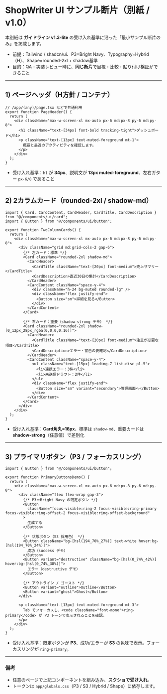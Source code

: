# ShopWriter UI サンプル断片（別紙 / v1.0）
本別紙は **ガイドライン v1.3-lite** の受け入れ基準に沿った「最小サンプル断片のみ」を掲載します。  
- 前提：Tailwind / shadcn/ui、P3=Bright Navy、Typography=Hybrid（H）、Shape=rounded-2xl + shadow基準  
- 目的：QA・実装レビュー時に、**同じ断片**で目視・比較・貼り付け検証ができること

---

## 1) ページヘッダ（H方針 / コンテナ）
```tsx
// /app/(any)/page.tsx などで共通利用
export function PageHeader() {
  return (
    <div className="max-w-screen-xl mx-auto px-6 md:px-8 py-6 md:py-8">
      <h1 className="text-[34px] font-bold tracking-tight">ダッシュボード</h1>
      <p className="text-[13px] text-muted-foreground mt-1">
        概要と最近のアクティビティを確認します。
      </p>
    </div>
  );
}
```
- 受け入れ基準：`h1` が **34px**、説明文が **13px muted-foreground**、左右ガター `px-6/8` であること

---

## 2) 2カラムカード（rounded-2xl / shadow-md）
```tsx
import { Card, CardContent, CardHeader, CardTitle, CardDescription } from "@/components/ui/card";
import { Button } from "@/components/ui/button";

export function TwoColumnCards() {
  return (
    <div className="max-w-screen-xl mx-auto px-6 md:px-8 py-6 md:py-8">
      <div className="grid md:grid-cols-2 gap-6">
        {/* 左カード：標準 */}
        <Card className="rounded-2xl shadow-md">
          <CardHeader>
            <CardTitle className="text-[20px] font-medium">売上サマリー</CardTitle>
            <CardDescription>直近30日の集計</CardDescription>
          </CardHeader>
          <CardContent className="space-y-4">
            <div className="h-24 bg-muted rounded-lg" />
            <div className="flex justify-end">
              <Button size="sm">詳細を見る</Button>
            </div>
          </CardContent>
        </Card>

        {/* 右カード：重要（shadow-strong デモ） */}
        <Card className="rounded-2xl shadow-[0_12px_28px_rgba(0,0,0,0.16)]">
          <CardHeader>
            <CardTitle className="text-[20px] font-medium">注意が必要な項目</CardTitle>
            <CardDescription>エラー・警告の要確認</CardDescription>
          </CardHeader>
          <CardContent className="space-y-4">
            <ul className="text-[15px] leading-7 list-disc pl-5">
              <li>連携エラー：3件</li>
              <li>未送信ドラフト：2件</li>
            </ul>
            <div className="flex justify-end">
              <Button size="sm" variant="secondary">管理画面へ</Button>
            </div>
          </CardContent>
        </Card>
      </div>
    </div>
  );
}
```
- 受け入れ基準：**Card角丸=16px**、標準は `shadow-md`、重要カードは **shadow-strong**（任意値）で差別化

---

## 3) プライマリボタン（P3 / フォーカスリング）
```tsx
import { Button } from "@/components/ui/button";

export function PrimaryButtonsDemo() {
  return (
    <div className="max-w-screen-xl mx-auto px-6 md:px-8 py-6 md:py-8">
      <div className="flex flex-wrap gap-3">
        {/* P3＝Bright Navy の既定ボタン */}
        <Button
          className="focus-visible:ring-2 focus-visible:ring-primary focus-visible:ring-offset-2 focus-visible:ring-offset-background"
        >
          生成する
        </Button>

        {/* 状態ボタン（S3 採用色） */}
        <Button className="bg-[hsl(194_70%_27%)] text-white hover:bg-[hsl(194_70%_24%)]">
          成功（success デモ）
        </Button>
        <Button variant="destructive" className="bg-[hsl(0_74%_42%)] hover:bg-[hsl(0_74%_38%)]">
          エラー（destructive デモ）
        </Button>

        {/* アウトライン / ゴースト */}
        <Button variant="outline">Outline</Button>
        <Button variant="ghost">Ghost</Button>
      </div>

      <p className="text-[13px] text-muted-foreground mt-3">
        Tab でフォーカスし、<code className="font-mono">ring-primary</code> が P3 トーンで表示されることを確認。
      </p>
    </div>
  );
}
```
- 受け入れ基準：既定ボタンが **P3**、成功/エラーが **S3** の色味で表示。フォーカスリングが `ring-primary`。

---

### 備考
- 任意のページで上記コンポーネントを組み込み、**スクショで受け入れ**。  
- トークンは `app/globals.css`（P3 / S3 / Hybrid / Shape）に依存します。
